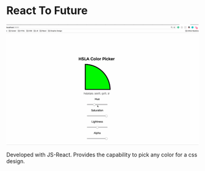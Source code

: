 # React To Future
![alt tag](https://github.com/cmhfl92/react-to-future/blob/master/HSLA.gif?raw=true)

Developed with JS-React. Provides the capability to pick any color for a css design.
